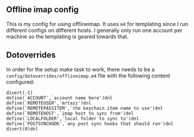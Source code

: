 ## Offline imap config

This is my config for using offlineimap. It uses `m4` for templating since I
run different configs on different hosts. I generally only run one account per
machine so the templating is geared towards that.

## Dotoverrides

In order for the setup make task to work, there needs to be a
`config/dotoverrides/offlineimap.m4` file with the following content
configured:

```
divert(-1)
define(`ACCOUNT',`account name here')dnl
define(`REMOTEUSER',`mrtazz')dnl
define(`REMOTEPASSITEM',`the keychain item name to use')dnl
define(`REMOTEHOST',`imap host to sync from')dnl
define(`LOCALFOLDER',`local folder to sync to')dnl
define(`POSTSYNCHOOK',`any post sync hooks that should run')dnl
divert(0)dnl
```
